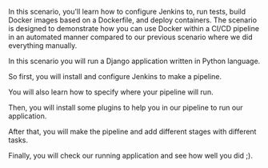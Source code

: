 In this scenario, you'll learn how to configure Jenkins to, run tests, build Docker images based on a Dockerfile, and deploy containers. The scenario is designed to demonstrate how you can use Docker within a CI/CD pipeline in an automated manner compared to our previous scenario where we did everything manually.


In this scenario you will run a Django application written in Python language.

So first, you will install and configure Jenkins to make a pipeline.

You will also learn how to specify where your pipeline will run.

Then, you will install some plugins to help you in our pipeline to run our application.

After that, you will make the pipeline and add different stages with different tasks.

Finally, you will check our running application and see how well you did ;).
